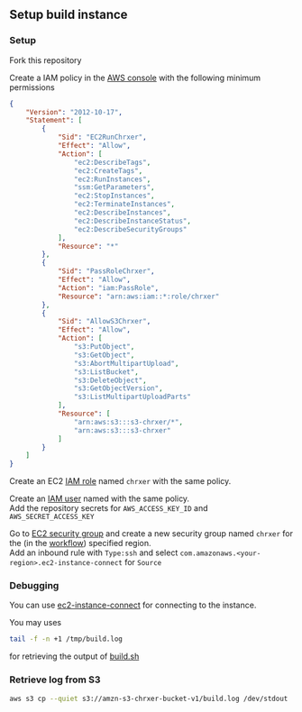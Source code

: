 ## Setup build instance

### Setup
Fork this repository

Create a IAM policy in the [AWS console](https://console.aws.amazon.com/iamv2/home#/policies) with the following minimum permissions
```json
{
	"Version": "2012-10-17",
	"Statement": [
		{
			"Sid": "EC2RunChrxer",
			"Effect": "Allow",
			"Action": [
				"ec2:DescribeTags",
				"ec2:CreateTags",
				"ec2:RunInstances",
				"ssm:GetParameters",
				"ec2:StopInstances",
				"ec2:TerminateInstances",
				"ec2:DescribeInstances",
				"ec2:DescribeInstanceStatus",
				"ec2:DescribeSecurityGroups"
			],
			"Resource": "*"
		},
		{
			"Sid": "PassRoleChrxer",
			"Effect": "Allow",
			"Action": "iam:PassRole",
			"Resource": "arn:aws:iam::*:role/chrxer"
		},
		{
			"Sid": "AllowS3Chrxer",
			"Effect": "Allow",
			"Action": [
				"s3:PutObject",
				"s3:GetObject",
				"s3:AbortMultipartUpload",
				"s3:ListBucket",
				"s3:DeleteObject",
				"s3:GetObjectVersion",
				"s3:ListMultipartUploadParts"
			],
			"Resource": [
				"arn:aws:s3:::s3-chrxer/*",
				"arn:aws:s3:::s3-chrxer"
			]
		}
	]
}
```
Create an EC2 [IAM role](https://console.aws.amazon.com/iamv2/home#/roles) named `chrxer` with the same policy.

Create an [IAM user](https://console.aws.amazon.com/iamv2/home#/users) named with the same policy. \
Add the repository secrets for `AWS_ACCESS_KEY_ID` and `AWS_SECRET_ACCESS_KEY`

Go to [EC2 security group](https://console.aws.amazon.com/ec2/home#SecurityGroups:) and create a new security group named `chrxer` for the (in the [workflow](../.github/workflows/build.yml)) specified region. \
Add an inbound rule with `Type:ssh` and select `com.amazonaws.<your-region>.ec2-instance-connect` for `Source` 

### Debugging
You can use [ec2-instance-connect](https://docs.aws.amazon.com/AWSEC2/latest/UserGuide/ec2-instance-connect-methods.html) for connecting to the instance.

You may uses
```bash
tail -f -n +1 /tmp/build.log
```
for retrieving the output of [build.sh](../build.sh)

### Retrieve log from S3
```bash
aws s3 cp --quiet s3://amzn-s3-chrxer-bucket-v1/build.log /dev/stdout
```

